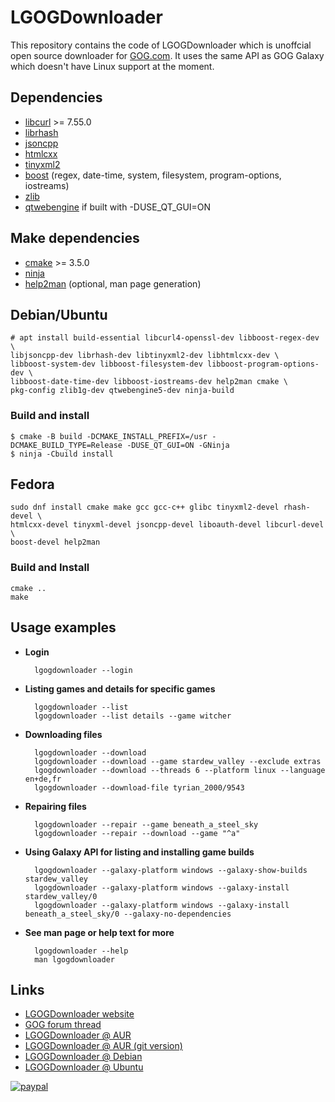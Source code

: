 # LGOGDownloader

This repository contains the code of LGOGDownloader which is unoffcial open source downloader for [GOG.com](https://www.gog.com/).
It uses the same API as GOG Galaxy which doesn't have Linux support at the moment.

## Dependencies

* [libcurl](https://curl.haxx.se/libcurl/) >= 7.55.0
* [librhash](https://github.com/rhash/RHash)
* [jsoncpp](https://github.com/open-source-parsers/jsoncpp)
* [htmlcxx](http://htmlcxx.sourceforge.net/)
* [tinyxml2](https://github.com/leethomason/tinyxml2)
* [boost](http://www.boost.org/) (regex, date-time, system, filesystem, program-options, iostreams)
* [zlib](https://www.zlib.net/)
* [qtwebengine](https://www.qt.io/) if built with -DUSE_QT_GUI=ON

## Make dependencies
* [cmake](https://cmake.org/) >= 3.5.0
* [ninja](https://github.com/ninja-build/ninja)
* [help2man](https://www.gnu.org/software/help2man/help2man.html) (optional, man page generation)

## Debian/Ubuntu

    # apt install build-essential libcurl4-openssl-dev libboost-regex-dev \
    libjsoncpp-dev librhash-dev libtinyxml2-dev libhtmlcxx-dev \
    libboost-system-dev libboost-filesystem-dev libboost-program-options-dev \
    libboost-date-time-dev libboost-iostreams-dev help2man cmake \
    pkg-config zlib1g-dev qtwebengine5-dev ninja-build

### Build and install

    $ cmake -B build -DCMAKE_INSTALL_PREFIX=/usr -DCMAKE_BUILD_TYPE=Release -DUSE_QT_GUI=ON -GNinja
    $ ninja -Cbuild install

## Fedora
```
sudo dnf install cmake make gcc gcc-c++ glibc tinyxml2-devel rhash-devel \
htmlcxx-devel tinyxml-devel jsoncpp-devel liboauth-devel libcurl-devel \
boost-devel help2man
```
### Build and Install
```
cmake ..
make
```

## Usage examples

- **Login**

        lgogdownloader --login

- **Listing games and details for specific games**

        lgogdownloader --list
        lgogdownloader --list details --game witcher


- **Downloading files**

        lgogdownloader --download
        lgogdownloader --download --game stardew_valley --exclude extras
        lgogdownloader --download --threads 6 --platform linux --language en+de,fr
        lgogdownloader --download-file tyrian_2000/9543

- **Repairing files**

        lgogdownloader --repair --game beneath_a_steel_sky
        lgogdownloader --repair --download --game "^a"

- **Using Galaxy API for listing and installing game builds**

        lgogdownloader --galaxy-platform windows --galaxy-show-builds stardew_valley
        lgogdownloader --galaxy-platform windows --galaxy-install stardew_valley/0
        lgogdownloader --galaxy-platform windows --galaxy-install beneath_a_steel_sky/0 --galaxy-no-dependencies

- **See man page or help text for more**

        lgogdownloader --help
        man lgogdownloader

## Links
- [LGOGDownloader website](https://sites.google.com/site/gogdownloader/)
- [GOG forum thread](https://www.gog.com/forum/general/lgogdownloader_gogdownloader_for_linux)
- [LGOGDownloader @ AUR](https://aur.archlinux.org/packages/lgogdownloader/)
- [LGOGDownloader @ AUR (git version)](https://aur.archlinux.org/packages/lgogdownloader-git/)
- [LGOGDownloader @ Debian](https://tracker.debian.org/lgogdownloader)
- [LGOGDownloader @ Ubuntu](https://launchpad.net/ubuntu/+source/lgogdownloader)

[![paypal](https://www.paypalobjects.com/en_US/i/btn/btn_donateCC_LG.gif)](https://www.paypal.com/cgi-bin/webscr?cmd=_s-xclick&hosted_button_id=PT95NXVLQU6WG&source=url)
